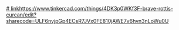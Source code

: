 [# link](https://www.tinkercad.com/things/4DK3p0WKf3F-brave-rottis-curcan/edit?sharecode=ULF6nvjpGp4ECsR7JVx0FE810jAWE7v6hvn3nLoWu0U)https://www.tinkercad.com/things/4DK3p0WKf3F-brave-rottis-curcan/edit?sharecode=ULF6nvjpGp4ECsR7JVx0FE810jAWE7v6hvn3nLoWu0U
